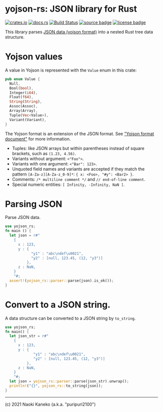 # yojson-rs: JSON library for Rust

[![crates.io][crates-badge]][crates]
[![docs.rs][docs-badge]][docs]
[![Build Status][ci-badge]][ci]
[![source badge][source-badge]][source]
[![license badge][license-badge]][license]

[crates]: https://crates.io/crates/yojson-rs
[crates-badge]: https://img.shields.io/crates/v/yojson-rs?style=flat-square
[docs]: https://docs.rs/yojson-rs/
[docs-badge]: https://img.shields.io/badge/docs.rs-yojson_rs-blue?style=flat-square
[ci]: https://github.com/puripuri2100/yojson-rs/actions?query=workflow%3ACI
[ci-badge]: https://github.com/puripuri2100/yojson-rs/workflows/CI/badge.svg?branch=master
[source]: https://github.com/puripuri2100/yojson-rs
[source-badge]: https://img.shields.io/badge/source-github-blue
[license]: https://github.com/puripuri2100/yojson-rs/blob/master/LICENSE
[license-badge]: https://img.shields.io/badge/license-MIT-blue


This library parses [JSON data (yojson format)](https://mjambon.github.io/mjambon2016/yojson.html) into a nested Rust tree data structure.

# Yojson values

A value in Yojson is represented with the `Value` enum in this crate:

```rust
pub enum Value {
  Null,
  Bool(bool),
  Integer(i64),
  Float(f64),
  String(String),
  Assoc(Assoc),
  Array(Array),
  Tuple(Vec<Value>),
  Variant(Variant),
}
```

The Yojson format is an extension of the JSON format. See ["Yojson format document"](https://mjambon.github.io/mjambon2016/yojson.html) for more information.

- Tuples: like JSON arrays but within parentheses instead of square brackets, such as `(1.23, 4.56)`.
- Variants without argument: `<"Foo">`.
- Variants with one argument: `<"Bar": 123>`.
- Unquoted field names and variants are accepted if they match the pattern `[A-Za-z][A-Za-z_0-9]*`: `{ x: <Foo>, "#y": <Bar2> }`.
- Comments: `/* multiline comment */` and `// end-of-line comment`.
- Special numeric entities: `[ Infinity, -Infinity, NaN ]`.

# Parsing JSON

Parse JSON data.

```rust
use yojson_rs;
fn main () {
  let json = r#"
    {
      x : 123,
      y : {
            "y1" : "abc\ndef\u0021",
            "y2" : [null, 123.45, (12, "y3")]
          },
      z : NaN,
    }
    "#;
  assert!(yojson_rs::parser::parse(json).is_ok());
}
```

# Convert to a JSON string.

A data structure can be converted to a JSON string by `to_string`.

```rust
use yojson_rs;
fn main() {
  let json_str = r#"
    {
      x : 123,
      y : {
             "y1" : "abc\ndef\u0021",
             "y2" : [null, 123.45, (12, "y3")]
          },
      z : NaN,
    }
    "#;
  let json = yojson_rs::parser::parse(json_str).unwrap();
  println!("{}", yojson_rs::to_string(json));
}
```

---

(c) 2021 Naoki Kaneko (a.k.a. "puripuri2100")

